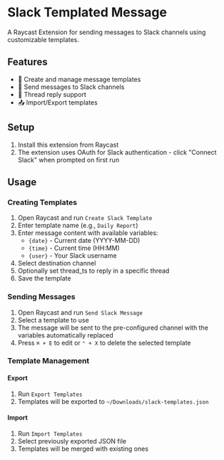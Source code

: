 # Slack Templated Message

A Raycast Extension for sending messages to Slack channels using customizable templates.

## Features

- 📝 Create and manage message templates
- 💬 Send messages to Slack channels
- 🧵 Thread reply support
- 📤 Import/Export templates

## Setup

1. Install this extension from Raycast
2. The extension uses OAuth for Slack authentication - click "Connect Slack" when prompted on first run

## Usage

### Creating Templates

1. Open Raycast and run `Create Slack Template`
2. Enter template name (e.g., `Daily Report`)
3. Enter message content with available variables:
   - `{date}` - Current date (YYYY-MM-DD)
   - `{time}` - Current time (HH:MM)
   - `{user}` - Your Slack username
4. Select destination channel
5. Optionally set thread_ts to reply in a specific thread
6. Save the template

### Sending Messages

1. Open Raycast and run `Send Slack Message`
2. Select a template to use
3. The message will be sent to the pre-configured channel with the variables automatically replaced
4. Press `⌘ + E` to edit or `⌃ + X` to delete the selected template

### Template Management

#### Export

1. Run `Export Templates`
2. Templates will be exported to `~/Downloads/slack-templates.json`

#### Import

1. Run `Import Templates`
2. Select previously exported JSON file
3. Templates will be merged with existing ones
